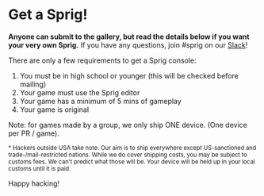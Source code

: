 # Get a Sprig!

**Anyone can submit to the gallery, but read the details below if you want your very own Sprig.** If you have any questions, join #sprig on our [Slack](https://hackclub.com/slack)!

There are only a few requirements to get a Sprig console:

1. You must be in high school or younger (this will be checked before mailing)
2. Your game must use the Sprig editor
3. Your game has a minimum of 5 mins of gameplay
4. Your game is original

Note: for games made by a group, we only ship ONE device. (One device per PR / game).

<small>* Hackers outside USA take note: Our aim is to ship everywhere except US-sanctioned and trade-/mail-restricted nations. While we do cover shipping costs, you may be subject to customs fees. We can't predict what those will be. Your device will be held up in your local customs until it is paid.</small>

Happy hacking!
